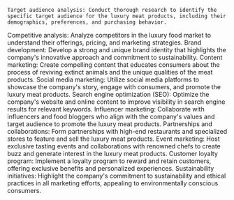     Target audience analysis: Conduct thorough research to identify the specific target audience for the luxury meat products, including their demographics, preferences, and purchasing behavior.
Competitive analysis: Analyze competitors in the luxury food market to understand their offerings, pricing, and marketing strategies.
Brand development: Develop a strong and unique brand identity that highlights the company's innovative approach and commitment to sustainability.
Content marketing: Create compelling content that educates consumers about the process of reviving extinct animals and the unique qualities of the meat products.
Social media marketing: Utilize social media platforms to showcase the company's story, engage with consumers, and promote the luxury meat products.
Search engine optimization (SEO): Optimize the company's website and online content to improve visibility in search engine results for relevant keywords.
Influencer marketing: Collaborate with influencers and food bloggers who align with the company's values and target audience to promote the luxury meat products.
Partnerships and collaborations: Form partnerships with high-end restaurants and specialized stores to feature and sell the luxury meat products.
Event marketing: Host exclusive tasting events and collaborations with renowned chefs to create buzz and generate interest in the luxury meat products.
Customer loyalty program: Implement a loyalty program to reward and retain customers, offering exclusive benefits and personalized experiences.
Sustainability initiatives: Highlight the company's commitment to sustainability and ethical practices in all marketing efforts, appealing to environmentally conscious consumers.


